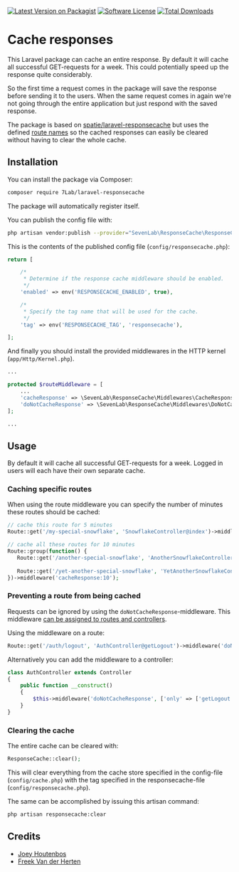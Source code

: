 [![Latest Version on Packagist](https://img.shields.io/packagist/v/7Lab/laravel-responsecache.svg?style=flat-square)](https://packagist.org/packages/7Lab/laravel-responsecache)
[![Software License](https://img.shields.io/badge/license-MIT-brightgreen.svg?style=flat-square)](LICENSE.md)
[![Total Downloads](https://img.shields.io/packagist/dt/7Lab/laravel-responsecache.svg?style=flat-square)](https://packagist.org/packages/7Lab/laravel-responsecache)

# Cache responses
This Laravel package can cache an entire response. By default it will cache all successful GET-requests for a week. This could potentially speed up the response quite considerably.

So the first time a request comes in the package will save the response before sending it to the users. When the same request comes in again we're not going through the entire application but just respond with the saved response.

The package is based on [spatie/laravel-responsecache](https://github.com/spatie/laravel-responsecache) but uses the defined [route names](https://laravel.com/docs/routing#named-routes) so the cached responses can easily be cleared without having to clear the whole cache.

## Installation
You can install the package via Composer:
```bash
composer require 7Lab/laravel-responsecache
```

The package will automatically register itself.

You can publish the config file with:
```bash
php artisan vendor:publish --provider="SevenLab\ResponseCache\ResponseCacheServiceProvider"
```

This is the contents of the published config file (`config/responsecache.php`):
```php
return [

    /*
     * Determine if the response cache middleware should be enabled.
     */
    'enabled' => env('RESPONSECACHE_ENABLED', true),

    /*
     * Specify the tag name that will be used for the cache.
     */
    'tag' => env('RESPONSECACHE_TAG', 'responsecache'),

];
```

And finally you should install the provided middlewares in the HTTP kernel (`app/Http/Kernel.php`). 
```php
...

protected $routeMiddleware = [
    ...
    'cacheResponse' => \SevenLab\ResponseCache\Middlewares\CacheResponse::class,
    'doNotCacheResponse' => \SevenLab\ResponseCache\Middlewares\DoNotCacheResponse::class,
];

...
```

## Usage
By default it will cache all successful GET-requests for a week. Logged in users will each have their own separate cache.

### Caching specific routes
When using the route middleware you can specify the number of minutes these routes should be cached:
```php
// cache this route for 5 minutes
Route::get('/my-special-snowflake', 'SnowflakeController@index')->middleware('cacheResponse:5');

// cache all these routes for 10 minutes
Route::group(function() {
   Route::get('/another-special-snowflake', 'AnotherSnowflakeController@index');
   
   Route::get('/yet-another-special-snowflake', 'YetAnotherSnowflakeController@index');
})->middleware('cacheResponse:10');
```

### Preventing a route from being cached
Requests can be ignored by using the `doNotCacheResponse`-middleware. This middleware [can be assigned to routes and controllers](http://laravel.com/docs/master/controllers#controller-middleware).

Using the middleware on a route:
```php
Route::get('/auth/logout', 'AuthController@getLogout')->middleware('doNotCacheResponse');
```

Alternatively you can add the middleware to a controller:
```php
class AuthController extends Controller
{
    public function __construct()
    {
        $this->middleware('doNotCacheResponse', ['only' => ['getLogout']]);
    }
}
```

### Clearing the cache
The entire cache can be cleared with:
```php
ResponseCache::clear();
```
This will clear everything from the cache store specified in the config-file (`config/cache.php`) with the tag specified in the responsecache-file (`config/responsecache.php`).

The same can be accomplished by issuing this artisan command:
```bash
php artisan responsecache:clear
```

## Credits
- [Joey Houtenbos](https://github.com/JoeyHoutenbos)
- [Freek Van der Herten](https://github.com/freekmurze)
